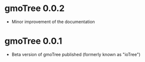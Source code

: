 # gmoTree 0.0.2

* Minor improvement of the documentation

# gmoTree 0.0.1

* Beta version of gmoTree published (formerly known as "ioTree")

